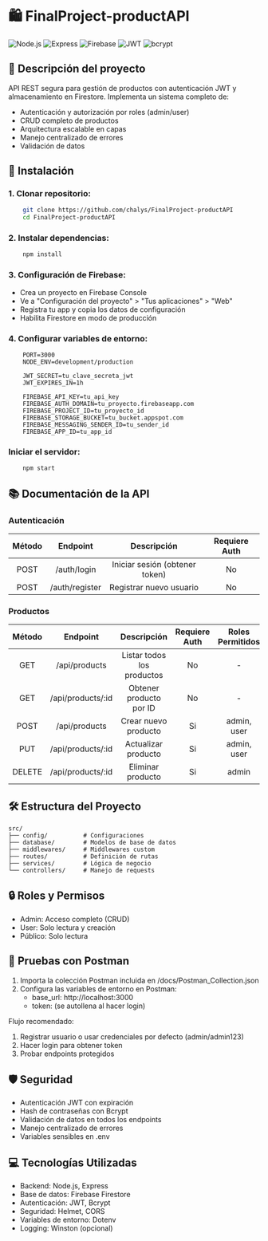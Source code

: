 # 🛍️ FinalProject-productAPI
![Node.js](https://img.shields.io/badge/Node.js-18.x-green?logo=node.js&logoColor=white) ![Express](https://img.shields.io/badge/Express-4.x-lightgrey?logo=express&logoColor=white) ![Firebase](https://img.shields.io/badge/Firestore-10.x-orange?logo=firebase&logoColor=white) ![JWT](https://img.shields.io/badge/JWT-9.x-red?logo=jsonwebtokens&logoColor=white) ![bcrypt](https://img.shields.io/badge/Bcrypt-5.x-blue?logo=bcrypt&logoColor=white)
## 📌 Descripción del proyecto

API REST segura para gestión de productos con autenticación JWT y almacenamiento en Firestore. Implementa un sistema completo de:

* Autenticación y autorización por roles (admin/user)
* CRUD completo de productos
* Arquitectura escalable en capas
* Manejo centralizado de errores
* Validación de datos

## 🚀 Instalación
### 1. Clonar repositorio:
```bash
    git clone https://github.com/chalys/FinalProject-productAPI
    cd FinalProject-productAPI
```
### 2. Instalar dependencias:
```bash
    npm install
```
### 3. Configuración de Firebase:
* Crea un proyecto en Firebase Console
* Ve a "Configuración del proyecto" > "Tus aplicaciones" > "Web"
* Registra tu app y copia los datos de configuración
* Habilita Firestore en modo de producción
### 4. Configurar variables de entorno:
```text
    PORT=3000
    NODE_ENV=development/production

    JWT_SECRET=tu_clave_secreta_jwt
    JWT_EXPIRES_IN=1h

    FIREBASE_API_KEY=tu_api_key
    FIREBASE_AUTH_DOMAIN=tu_proyecto.firebaseapp.com
    FIREBASE_PROJECT_ID=tu_proyecto_id
    FIREBASE_STORAGE_BUCKET=tu_bucket.appspot.com
    FIREBASE_MESSAGING_SENDER_ID=tu_sender_id
    FIREBASE_APP_ID=tu_app_id
```
### Iniciar el servidor:
```
    npm start
```
## 📚 Documentación de la API
### Autenticación
| Método        | Endpoint      | Descripción                    |Requiere Auth  |
|:-------------:|:-------------:|:------------------------------:|:-------------:|
| POST          | /auth/login   | Iniciar sesión (obtener token) | No            |
| POST          | /auth/register| Registrar nuevo usuario        | No            |
### Productos
| Método        | Endpoint            | Descripción                    |Requiere Auth  |Roles Permitidos  |
|:-------------:|:-------------------:|:------------------------------:|:-------------:|:----------------:|
| GET           | /api/products       | Listar todos los productos     | No            | -                |
| GET           | /api/products/:id   | Obtener producto por ID        | No            | -                |
| POST          | /api/products       | Crear nuevo producto           | Si            | admin, user      |
| PUT           | /api/products/:id   | Actualizar producto            | Si            | admin, user      |
| DELETE        | /api/products/:id   | Eliminar producto              | Si            | admin            |
## 🛠️ Estructura del Proyecto
```text
src/
├── config/          # Configuraciones
├── database/        # Modelos de base de datos
├── middlewares/     # Middlewares custom
├── routes/          # Definición de rutas
├── services/        # Lógica de negocio
└── controllers/     # Manejo de requests
```
## 🔒 Roles y Permisos
* Admin: Acceso completo (CRUD)
* User: Solo lectura y creación
* Público: Solo lectura
## 🧪 Pruebas con Postman
1. Importa la colección Postman incluida en /docs/Postman_Collection.json
2. Configura las variables de entorno en Postman:
    * base_url: http://localhost:3000
    * token: (se autollena al hacer login)

Flujo recomendado:

1. Registrar usuario o usar credenciales por defecto (admin/admin123)
2. Hacer login para obtener token
3. Probar endpoints protegidos
## 🛡️ Seguridad
* Autenticación JWT con expiración
* Hash de contraseñas con Bcrypt
* Validación de datos en todos los endpoints
* Manejo centralizado de errores
* Variables sensibles en .env
## 💻 Tecnologías Utilizadas
* Backend: Node.js, Express
* Base de datos: Firebase Firestore
* Autenticación: JWT, Bcrypt
* Seguridad: Helmet, CORS
* Variables de entorno: Dotenv
* Logging: Winston (opcional)
